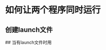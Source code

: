 # 如何让两个程序同时运行
## 创建launch文件
<node name="wbd" pkg="mx_teleop" type="virtual_joystick.py" />
## 当有launch文件时用
<include file="$(find mx_urdf)/launch/gazebo.launch" />

